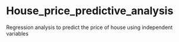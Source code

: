 # House_price_predictive_analysis
Regression analysis to predict the price of house using independent variables
